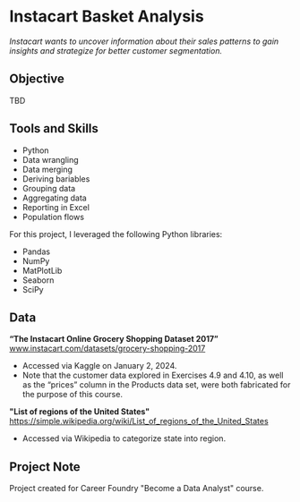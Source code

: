 # Instacart Basket Analysis
_Instacart wants to uncover information about their sales patterns to gain insights and strategize for better customer segmentation._

## Objective
TBD

## Tools and Skills
- Python
- Data wrangling
- Data merging
- Deriving bariables
- Grouping data
- Aggregating data
- Reporting in Excel
- Population flows

For this project, I leveraged the following Python libraries:
- Pandas
- NumPy
- MatPlotLib
- Seaborn
- SciPy

## Data 
**“The Instacart Online Grocery Shopping Dataset 2017”**  
www.instacart.com/datasets/grocery-shopping-2017  
- Accessed via Kaggle on January 2, 2024.  
- Note that the customer data explored in Exercises 4.9 and 4.10, as well as the “prices” column in the Products data set, were both fabricated for the purpose of this course.

**"List of regions of the United States"**  
https://simple.wikipedia.org/wiki/List_of_regions_of_the_United_States  
- Accessed via Wikipedia to categorize state into region.

## Project Note
Project created for Career Foundry "Become a Data Analyst" course.
